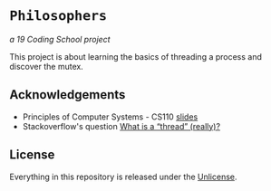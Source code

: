 # ```Philosophers```
*a 19 Coding School project*

This project is about learning the basics of threading a process and discover the mutex.

## Acknowledgements

-  Principles of Computer Systems - CS110 [slides](http://web.stanford.edu/class/cs110/)
- Stackoverflow's question [What is a “thread” (really)?](https://stackoverflow.com/questions/5201852/what-is-a-thread-really)

## License

Everything in this repository is released under the [Unlicense](https://github.com/maxdesalle/42/blob/main/LICENSE).
